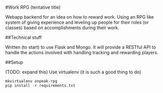 #Work RPG (tentative title)

Webapp backend for an idea on how to reward work.  Using an RPG like system of giving
experience and leveling up people for their roles (or classes) based on accomplishments
during their work.

##Technical stuff

Written (to start) to use Flask and Mongo.  It will provide a RESTful API to handle
the actions involved with handling tracking and rewarding players.

##Setup

(TODO: expand this)
Use virtualenv (it is such a good thing to do)
```
mkvirtualenv onpeak-rpg
pip install -r requirements.txt
```
